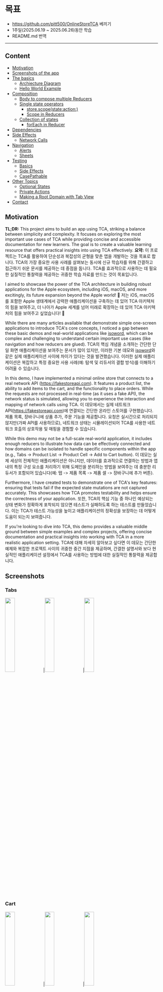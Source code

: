 # 목표

- https://github.com/pitt500/OnlineStoreTCA 베끼기
- 1주일(2025.06.19 ~ 2025.06.26)동안 학습
- README.md 번역

---

## Content

* [Motivation](#motivation)
* [Screenshots of the app](#screenshots)
* [The basics](#the-basics)
    * [Archiecture Diagram](#archiecture-diagram)
    * [Hello World Example](#hello-world-example)
* [Composition](#composition)
    * [Body to compose multiple Reducers](#body-to-compose-multiple-reducers)
    * [Single state operators](#single-state-operators)
      * [store.scope(state:action:)](#storescopestateaction)
      * [Scope in Reducers](#scope-in-reducers)
    * [Collection of states](#collection-of-states)
      * [forEach in Reducer](#foreach-in-reducer)
* [Dependencies](#dependencies)
* [Side Effects](#side-effects)
    * [Network Calls](#network-calls)
* [Navigation](#navigation)
    * [Alerts](#alerts)
    * [Sheets](#sheets)
* [Testing](#testing)
    * [Basics](#testing-basics)
    * [Side Effects](#testing-side-effects)
    * [CasePathable](#testing-CasePathable)
* [Other Topics](#other-topics)
    * [Optional States](#optional-states)
    * [Private Actions](#private-actions)
    * [Making a Root Domain with Tab View](#making-a-root-domain-with-tab-view)
* [Contact](#contact)

## Motivation

**TL;DR:** This project aims to build an app using TCA, striking a balance between simplicity and complexity. It focuses on exploring the most important use cases of TCA while providing concise and accessible documentation for new learners. The goal is to create a valuable learning resource that offers practical insights into using TCA effectively. 
**요약:** 이 프로젝트는 TCA를 활용하여 단순성과 복잡성의 균형을 맞춘 앱을 개발하는 것을 목표로 합니다. TCA의 가장 중요한 사용 사례를 살펴보는 동시에 신규 학습자를 위해 간결하고 접근하기 쉬운 문서를 제공하는 데 중점을 둡니다. TCA를 효과적으로 사용하는 데 필요한 실질적인 통찰력을 제공하는 귀중한 학습 자료를 만드는 것이 목표입니다. 
 
I aimed to showcase the power of the TCA architecture in building robust applications for the Apple ecosystem, including iOS, macOS, and more excitingly, its future expansion beyond the Apple world! 🚀 
저는 iOS, macOS를 포함한 Apple 생태계에서 강력한 애플리케이션을 구축하는 데 있어 TCA 아키텍처의 힘을 보여주고, 더 나아가 Apple 세계를 넘어 미래로 확장하는 데 있어 TCA 아키텍처의 힘을 보여주고 싶었습니다! 🚀 
 
While there are many articles available that demonstrate simple one-screen applications to introduce TCA's core concepts, I noticed a gap between these basic demos and real-world applications like [isoword](https://github.com/pointfreeco/isowords), which can be complex and challenging to understand certain important use cases (like navigation and how reducers are glued). 
TCA의 핵심 개념을 소개하는 간단한 단일 화면 애플리케이션을 보여주는 문서가 많이 있지만, 이러한 기본 데모와 [isoword](https://github.com/pointfreeco/isowords)와 같은 실제 애플리케이션 사이에 차이가 있다는 것을 발견했습니다. 이러한 실제 애플리케이션은 복잡하고 특정 중요한 사용 사례(예: 탐색 및 리듀서의 결합 방식)를 이해하기 어려울 수 있습니다. 
 
In this demo, I have implemented a minimal online store that connects to a real network API (https://fakestoreapi.com). It features a product list, the ability to add items to the cart, and the functionality to place orders. While the requests are not processed in real-time (as it uses a fake API), the network status is simulated, allowing you to experience the interaction and mapping of network calls using TCA. 
이 데모에서는 실제 네트워크 API(https://fakestoreapi.com)에 연결되는 간단한 온라인 스토어를 구현했습니다. 제품 목록, 장바구니에 상품 추가, 주문 기능을 제공합니다. 요청은 실시간으로 처리되지 않지만(가짜 API를 사용하므로), 네트워크 상태는 시뮬레이션되어 TCA를 사용한 네트워크 호출의 상호작용 및 매핑을 경험할 수 있습니다. 
  
While this demo may not be a full-scale real-world application, it includes enough reducers to illustrate how data can be effectively connected and how domains can be isolated to handle specific components within the app (e.g., Tabs -> Product List -> Product Cell -> Add to Cart button). 
이 데모는 실제 세상의 전체적인 애플리케이션은 아니지만, 데이터를 효과적으로 연결하는 방법과 앱 내의 특정 구성 요소를 처리하기 위해 도메인을 분리하는 방법을 보여주는 데 충분한 리듀서가 포함되어 있습니다(예: 탭 -> 제품 목록 -> 제품 셀 -> 장바구니에 추가 버튼).
 
Furthermore, I have created tests to demonstrate one of TCA's key features: ensuring that tests fail if the expected state mutations are not captured accurately. This showcases how TCA promotes testability and helps ensure the correctness of your application. 
또한, TCA의 핵심 기능 중 하나인 예상되는 상태 변화가 정확하게 포착되지 않으면 테스트가 실패하도록 하는 테스트를 만들었습니다. 이는 TCA가 테스트 가능성을 높이고 애플리케이션의 정확성을 보장하는 데 어떻게 도움이 되는지 보여줍니다. 
 
If you're looking to dive into TCA, this demo provides a valuable middle ground between simple examples and complex projects, offering concise documentation and practical insights into working with TCA in a more realistic application setting. 
TCA에 대해 자세히 알아보고 싶다면 이 데모는 간단한 예제와 복잡한 프로젝트 사이의 귀중한 중간 지점을 제공하며, 간결한 설명서와 보다 현실적인 애플리케이션 설정에서 TCA를 사용하는 방법에 대한 실질적인 통찰력을 제공합니다. 
 
## Screenshots

### Tabs
<img src="./Images/demo1.png"  width="25%" height="25%">|<img src="./Images/demo2.png"  width="25%" height="25%">|<img src="./Images/demo6.png"  width="25%" height="25%">

### Cart
<img src="./Images/demo3.png"  width="25%" height="25%">|<img src="./Images/demo4.png"  width="25%" height="25%">|<img src="./Images/demo5.png"  width="25%" height="25%">

## The basics
### Archiecture Diagram
<img src="./Images/TCA_Architecture2.png">

### Hello World Example
Consider the following implementation of a simple app using TCA, where you will have two buttons: one to increment a counter displayed on the screen and the other to decrement it. 
TCA를 사용하여 간단한 앱을 구현해 보겠습니다. 여기에는 두 개의 버튼이 있습니다. 하나는 화면에 표시된 카운터를 증가시키는 버튼이고, 다른 하나는 감소시키는 버튼입니다. 
 
Here's an example of how this app would be coded with TCA: 
다음은 TCA를 사용하여 이 앱을 코딩하는 방법의 예입니다. 
 
1. A struct that will represent the domain of the feature. This struct must conform `ReducerProtocol` protocol and providing `State` struct, `Action` enum and `reduce` method. 
1. 기능의 도메인을 나타내는 구조체입니다. 이 구조체는 `ReducerProtocol` 프로토콜을 준수해야 하며 `State` 구조체, `Action` 열거형, 그리고 `reduce` 메서드를 제공해야 합니다. 
 
```swift
struct CounterDomain: ReducerProtocol {
    struct State {
        // 기능의 상태 (State of the feature)
    }

    enum Action {
        // 앱에서 할 수 있는 작업 (actions that use can do in the app)
    }
    
    func reduce(into state: inout State, action: Action) -> EffectTask<Action> {
        // Method that will mutate the state given an action.
        // 동작(action)이 주어졌을 때 상태(state)를 변경하는 메서드입니다.
    }
}
```

2. The view that is presented in the screen will display the current state of the app. 
2. 화면에 표시되는 뷰는 앱의 현재 상태(state)를 표시합니다.
<!-- [-] 0 [+] -->
<img src="./Images/viewDemo1.png" width="30%" height="30%">

```swift
struct State: Equatable {
    var counter = 0
}
```

3. When the user presses a button (let's say increase button), it will internally send an action to the store. 
3. 사용자가 버튼(예를 들어 증가 버튼)을 누르면 내부적으로 스토어에 작업(action)이 전송됩니다.
<img src="./Images/actionDemo1.png" width="30%" height="30%">

```swift
enum Action: Equatable {
    case increaseCounter
    case decreaseCounter
}
```
 
4. The action will be received by the reducer and proceed to mutate the state. Reducer MUST also return an effect, that represent logic from the "outside world" (network calls, notifications, database, etc). If no effect is needed, just return `EffectTask.none` .
4. 액션은 리듀서(현재 상태와 액션을 받아 새로운 상태를 반환하는 순수 함수)에 의해 수신되어 상태를 변경합니다. 리듀서는 "외부 세계"(네트워크 호출, 알림, 데이터베이스 등)의 로직을 나타내는 이펙트(effect)도 반환해야 합니다. 이펙트가 필요하지 않으면 `EffectTask.none`을 반환하면 됩니다.
 - 비순수 작업은 이펙트를 통해 따로 실행하게끔 분리
 - 예) 리듀서는 네트워크 요청 자체를 수행하지 않고, “이런 요청을 수행하라”는 명령(Task)을 반환
  - 리듀서는 여전히 순수함수로 유지 (상태만 변경하고, 이펙트를 기술만 함)
```swift
func reduce(into state: inout State, action: Action) -> EffectTask<Action> {
    switch action {
    case .increaseCounter:
        state.counter += 1 // 상태 변경
        return .none // 이펙트 반환 (아무것도 안함)
    case .decreaseCounter:
        state.counter -= 1
        return .none
    }
}
```

5. Once the mutation is done and the reducer returned the effect, the view will render the update in the screen. 
5. 변형(mutation)이 완료되고 리듀서가 효과를 반환하면 뷰는 화면에 업데이트를 렌더링합니다. 
<!-- [-] 1 [+] -->
<img src="./Images/viewUpdateDemo1.png" width="30%" height="30%">

6. To observe state changes in TCA, we need an object called `viewStore`, that in this example is wrapped within WithViewStore view. We can send an action from the view to the store using `viewStore.send()` and an `Action` value. 
6. TCA에서 상태 변경을 관찰하려면 `viewStore`라는 객체가 필요합니다. 이 예제에서는 이 객체가 WithViewStore 뷰로 래핑됩니다. `viewStore.send()`와 `Action` 값을 사용하여 뷰에서 스토어로 액션을 전송할 수 있습니다. 

```swift
struct ContentView: View {
    let store: Store<State, Action> // 상태와 작업을 저장하는 스토어

    var body: some View {
        WithViewStore(self.store) { viewStore in
            HStack {
                Button {
                    viewStore.send(.decreaseCounter) // decreaseCounter 액션을 전송
                } label: {
                    Text("-")
                        .padding(10)
                        .background(.blue)
                        .foregroundColor(.white)
                        .cornerRadius(10)
                }
                .buttonStyle(.plain)

                Text(viewStore.counter.description) // counter 값을 표시?
                    .padding(5)

                Button {
                    viewStore.send(.increaseCounter) // increaseCounter 액션을 전송
                } label: {
                    Text("+")
                        .padding(10)
                        .background(.blue)
                        .foregroundColor(.white)
                        .cornerRadius(10)
                }
                .buttonStyle(.plain)
            }
        }
    }
}
```

7. View is initialized by a `Store` object. 
7. View는 `Store` 객체에 의해 초기화됩니다. 

```swift
ContentView(
    store: Store(
        initialState: CounterDomain.State(),
        reducer: CounterDomain()
    )
)
```

